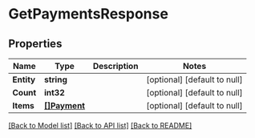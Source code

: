 # GetPaymentsResponse

## Properties
Name | Type | Description | Notes
------------ | ------------- | ------------- | -------------
**Entity** | **string** |  | [optional] [default to null]
**Count** | **int32** |  | [optional] [default to null]
**Items** | [**[]Payment**](Payment.md) |  | [optional] [default to null]

[[Back to Model list]](../README.md#documentation-for-models) [[Back to API list]](../README.md#documentation-for-api-endpoints) [[Back to README]](../README.md)

